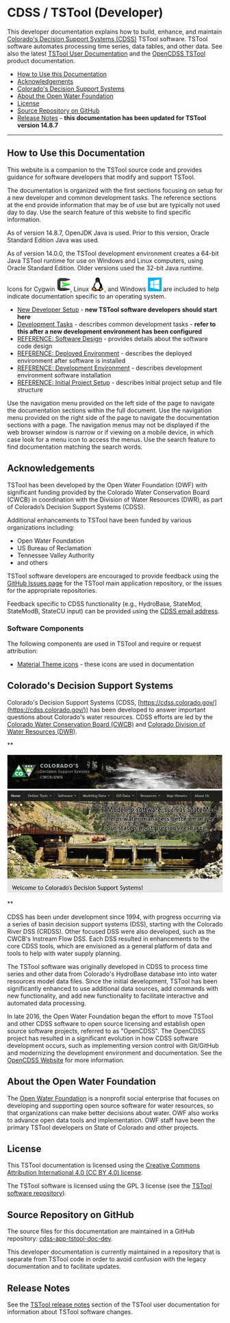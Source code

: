 # CDSS / TSTool (Developer) #

This developer documentation explains how to build, enhance, and maintain
[Colorado's Decision Support Systems (CDSS)](https://cdss.colorado.gov) TSTool software.
TSTool software automates processing time series, data tables, and other data.
See also the latest [TSTool User Documentation](https://opencdss.state.co.us/tstool/latest/doc-user/)
and the [OpenCDSS TSTool](https://opencdss.state.co.us/opencdss/tstool/) product documentation.

*   [How to Use this Documentation](#how-to-use-this-documentation)
*   [Acknowledgements](#acknowledgements)
*   [Colorado's Decision Support Systems](#colorados-decision-support-systems)
*   [About the Open Water Foundation](#about-the-open-water-foundation)
*   [License](#license)
*   [Source Repository on GitHub](#source-repository-on-github)
*   [Release Notes](#release-notes) - **this documentation has been updated for TSTool version 14.8.7**

----------------

## How to Use this Documentation ##

This website is a companion to the TSTool source code and provides guidance for software developers that modify and
support TSTool.

The documentation is organized with the first sections focusing on setup for a new developer and common development tasks.
The reference sections at the end provide information that may be of use but are typically not used day to day.
Use the search feature of this website to find specific information.

As of version 14.8.7, OpenJDK Java is used.
Prior to this version, Oracle Standard Edition Java was used.

As of version 14.0.0, the TSTool development environment creates a 64-bit Java TSTool runtime for use on Windows and Linux computers,
using Oracle Standard Edition.
Older versions used the 32-bit Java runtime.

Icons for Cygwin ![Cygwin icon](images/cygwin-32.png), Linux ![Linux icon](images/linux-32.png), and Windows ![Windows icon](images/windows-32.png)
are included to help indicate documentation
specific to an operating system.

*   [New Developer Setup](dev-new/overview/) - **new TSTool software developers should start here**
*   [Development Tasks](dev-tasks/overview/) - describes common development tasks - **refer to this after a new development environment has been configured**
*   [REFERENCE: Software Design](software-design/overview/) - provides details about the software code design
*   [REFERENCE: Deployed Environment](deployed-env/overview/) - describes the deployed environment after software is installed
*   [REFERENCE: Development Environment](dev-env/overview/) - describes development environment software installation
*   [REFERENCE: Initial Project Setup](project-init/overview/) - describes initial project setup and file structure

Use the navigation menu provided on the left side of the page to navigate the documentation sections within the full document.
Use the navigation menu provided on the right side of the page to navigate the documentation sections with a page.
The navigation menus may not be displayed if the web browser window is narrow or if viewing on a mobile device,
in which case look for a menu icon to access the menus.
Use the search feature to find documentation matching the search words.

## Acknowledgements

TSTool has been developed by the Open Water Foundation (OWF) with significant
funding provided by the Colorado Water Conservation Board (CWCB)
in coordination with the Division of Water Resources (DWR),
as part of Colorado’s Decision Support Systems (CDSS).

Additional enhancements to TSTool have been funded by various organizations including:

*   Open Water Foundation
*   US Bureau of Reclamation
*   Tennessee Valley Authority
*   and others

TSTool software developers are encouraged to provide feedback using the
[GitHub Issues page](https://github.com/OpenCDSS/cdss-app-tstool-main/issues)
for the TSTool main application repository,
or the issues for the appropriate repositories.

Feedback specific to CDSS functionality (e.g.,
HydroBase, StateMod, StateModB, StateCU input)
can be provided using the [CDSS email address](mailto:DNR_OpenCDSS@state.co.us).

### Software Components

The following components are used in TSTool and require or request attribution:

*   [Material Theme icons](https://material.io/icons/) - these icons are used in documentation

## Colorado's Decision Support Systems ##

Colorado's Decision Support Systems (CDSS, [https://cdss.colorado.gov/](https://cdss.colorado.gov/))
has been developed to answer important questions about Colorado's water resources.
CDSS efforts are led by the [Colorado Water Conservation Board (CWCB)](https://cwcb.colorado.gov/)
and [Colorado Division of Water Resources (DWR)](https://dwr.colorado.gov/).

**<p style="text-align: center;">
![CDSS Website](index-images/CDSS-website.png)
</p>**

CDSS has been under development since 1994, with progress occurring via a series of basin
decision support systems (DSS), starting with the Colorado River DSS (CRDSS).
Other focused DSS were also developed, such as the CWCB's Instream Flow DSS.
Each DSS resulted in enhancements to the core CDSS tools,
which are envisioned as a general platform of data and tools to help with water supply planning.

The TSTool software was originally developed in CDSS to process time series and other data
from Colorado's HydroBase database into into water resources model data files.
Since the initial development, TSTool has been significantly enhanced to use additional data sources,
add commands with new functionality, and add new functionality to facilitate interactive
and automated data processing.

In late 2016, the Open Water Foundation began the effort to move TSTool and other CDSS software to open source licensing
and establish open source software projects, referred to as "OpenCDSS".
The OpenCDSS project has resulted in a significant evolution in how CDSS software development occurs,
such as implementing version control with Git/GitHub and modernizing the development environment and documentation.
See the [OpenCDSS Website](https://opencdss.state.co.us/opencdss/) for more information.

## About the Open Water Foundation ##

The [Open Water Foundation](https://openwaterfoundation.org) is a nonprofit social enterprise that focuses
on developing and supporting open source software for water resources,
so that organizations can make better decisions about water.
OWF also works to advance open data tools and implementation.
OWF staff have been the primary TSTool developers on State of Colorado and other projects.

## License ##

This TSTool documentation is licensed using the
[Creative Commons Attribution International 4.0 (CC BY 4.0) license](https://creativecommons.org/licenses/by/4.0/).

The TSTool software is licensed using the GPL 3 license (see the
[TSTool software repository](https://github.com/OpenCDSS/cdss-app-tstool-main)).

## Source Repository on GitHub ##

The source files for this documentation are maintained in a GitHub repository:
[cdss-app-tstool-doc-dev](https://github.com/OpenCDSS/cdss-app-tstool-doc-dev).

This developer documentation is currently maintained in a repository that is separate from TSTool code
in order to avoid confusion with the legacy documentation and to facilitate updates.

## Release Notes ##

See the [TSTool release notes](https://opencdss.state.co.us/tstool/latest/doc-user/appendix-release-notes/release-notes/)
section of the TSTool user documentation for information about TSTool software changes.
